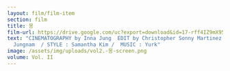 ```yaml
---
layout: film/film-item
section: film
title: 몽
film-url: https://drive.google.com/uc?export=download&id=17-rff4IZ9mX95BssULS5ZlEag7TN-Q7z
text: "CINEMATOGRAPHY by Inna Jung  EDIT by Christopher Sonny Martinez FEATURING
  Jungnam  / STYLE : Samantha Kim /  MUSIC : Yurk"
image: /assets/img/uploads/vol2.-몽-screen.png
volume: Vol. II
---
```

